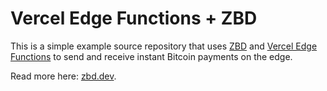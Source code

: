 # Vercel Edge Functions + ZBD

This is a simple example source repository that uses [ZBD](https://zbd.dev) and [Vercel Edge Functions](https://vercel.com/docs/functions/edge-functions) to send and receive instant Bitcoin payments on the edge.

Read more here: [zbd.dev](https://zbd.dev/docs/serverless/vercel-edge-functions/request).
